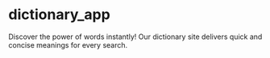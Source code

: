 # dictionary_app
 Discover the power of words instantly! Our dictionary site delivers quick and concise meanings for every search. 
